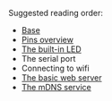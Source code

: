 Suggested reading order:

* [Base](base.md)
* [Pins overview](pins.md)
* [The built-in LED](builtin_led.md)
* The serial port
* Connecting to wifi
* [The basic web server](server.md)
* [The mDNS service](mdns.md)
